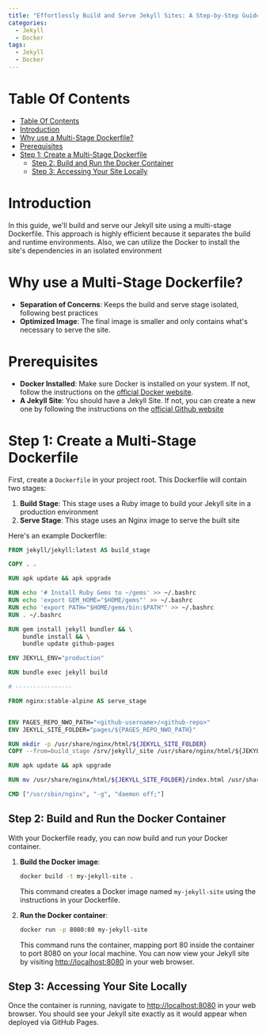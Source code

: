 ```yaml
---
title: "Effortlessly Build and Serve Jekyll Sites: A Step-by-Step Guide to Using Multi-Stage Dockerfiles"
categories:
  - Jekyll
  - Docker
tags:
  - Jekyll
  - Docker
---
```


# Table Of Contents
- [Table Of Contents](#table-of-contents)
- [Introduction](#introduction)
- [Why use a Multi-Stage Dockerfile?](#why-use-a-multi-stage-dockerfile)
- [Prerequisites](#prerequisites)
- [Step 1: Create a Multi-Stage Dockerfile](#step-1-create-a-multi-stage-dockerfile)
  - [Step 2: Build and Run the Docker Container](#step-2-build-and-run-the-docker-container)
  - [Step 3: Accessing Your Site Locally](#step-3-accessing-your-site-locally)

# Introduction

In this guide, we'll build and serve our Jekyll site using a multi-stage Dockerfile. This approach is highly efficient because it separates the build and runtime environments. Also, we can utilize the Docker to install the site's dependencies in an isolated environment

# Why use a Multi-Stage Dockerfile?
- **Separation of Concerns**: Keeps the build and serve stage isolated, following best practices
- **Optimized Image**: The final image is smaller and only contains what's necessary to serve the site.

# Prerequisites
- **Docker Installed**: Make sure Docker is installed on your system. If not, follow the instructions on the [official Docker website](https://docs.docker.com/get-docker/).
- **A Jekyll Site**: You should have a Jekyll Site. If not, you can create a new one by following the instructions on the [official Github website](https://docs.github.com/en/pages/setting-up-a-github-pages-site-with-jekyll)


# Step 1: Create a Multi-Stage Dockerfile

First, create a `Dockerfile` in your project root. This Dockerfile will contain two stages:
1. **Build Stage**: This stage uses a Ruby image to build your Jekyll site in a production environment
2. **Serve Stage**: This stage uses an Nginx image to serve the built site

Here's an example Dockerfile:

```Dockerfile
FROM jekyll/jekyll:latest AS build_stage

COPY . .

RUN apk update && apk upgrade

RUN echo '# Install Ruby Gems to ~/gems' >> ~/.bashrc
RUN echo 'export GEM_HOME="$HOME/gems"' >> ~/.bashrc
RUN echo 'export PATH="$HOME/gems/bin:$PATH"' >> ~/.bashrc
RUN . ~/.bashrc

RUN gem install jekyll bundler && \
    bundle install && \
    bundle update github-pages

ENV JEKYLL_ENV="production"

RUN bundle exec jekyll build

# ----------------

FROM nginx:stable-alpine AS serve_stage


ENV PAGES_REPO_NWO_PATH="<github-username>/<github-repo>"
ENV JEKYLL_SITE_FOLDER="pages/${PAGES_REPO_NWO_PATH}"

RUN mkdir -p /usr/share/nginx/html/${JEKYLL_SITE_FOLDER}
COPY --from=build_stage /srv/jekyll/_site /usr/share/nginx/html/${JEKYLL_SITE_FOLDER}

RUN apk update && apk upgrade

RUN mv /usr/share/nginx/html/${JEKYLL_SITE_FOLDER}/index.html /usr/share/nginx/html

CMD ["/usr/sbin/nginx", "-g", "daemon off;"]
```

## Step 2: Build and Run the Docker Container

With your Dockerfile ready, you can now build and run your Docker container.

1. **Build the Docker image**:

   ```bash
   docker build -t my-jekyll-site .
   ```

   This command creates a Docker image named `my-jekyll-site` using the instructions in your Dockerfile.

2. **Run the Docker container**:

   ```bash
   docker run -p 8080:80 my-jekyll-site
   ```

   This command runs the container, mapping port 80 inside the container to port 8080 on your local machine. You can now view your Jekyll site by visiting [http://localhost:8080](http://localhost:8080) in your web browser.

## Step 3: Accessing Your Site Locally

Once the container is running, navigate to [http://localhost:8080](http://localhost:8080) in your web browser. You should see your Jekyll site exactly as it would appear when deployed via GitHub Pages.
